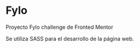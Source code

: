 # Fylo
Proyecto Fylo challenge de Fronted Mentor

Se utiliza SASS para el desarrollo de la página web.
